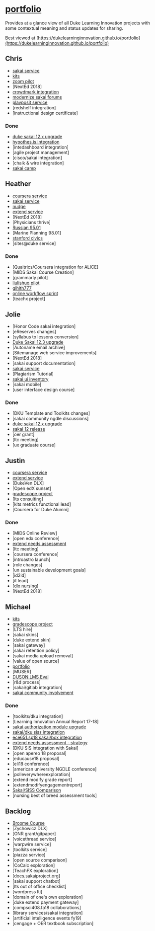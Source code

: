# [portfolio](https://github.com/dukelearninginnovation/portfolio)

Provides at a glance view of all Duke Learning Innovation projects with some contextual meaning and status updates for sharing.

Best viewed at [https://dukelearninginnovation.github.io/portfolio](https://dukelearninginnovation.github.io/portfolio)

## Chris

* [sakai service](sakai.service)
* [kits](learn.duke.project)
* [zoom pilot](zoom.integration)
* [NextEd 2018]
* [crowdmark integration](crowdmark.integration)
* [modernize sakai forums](sakai.community)
* [playposit service](playposit.service)
* [redshelf integration]
* [instructional design certificate]

### Done

* [duke sakai 12.x upgrade](sakai.12.upgrade.project)
* [hypothes.is integration](hypothesis.integration)
* [intedashboard integration]
* [agile project management]
* [cisco/sakai integration]
* [chalk & wire integration]
* [sakai camp](sakai.community)

## Heather

* [coursera service](coursera.support.service)
* [sakai service](sakai.service)
* [nudge](nudge.project)
* [extend service](extend.service)
* [NextEd 2018]
* [Physicians thrive]
* [Russian 95.01](russian.course)
* [Marine Planning 98.01]
* [stanford civics](stanford.civics.course)
* [sites@duke service]

### Done

* [Qualtrics/Coursera integration for ALICE]
* [MIDS Sakai Course Creation]
* [grammarly pilot]
* [liulishuo pilot](liulishou.project)
* [glhlth777](glhlth.777.course)
* [online workflow sprint](online.workflow.sprint.project)
* [teachx project]

## Jolie

* [Honor Code sakai integration]
* [eReserves changes]
* [syllabus to lessons conversion]
* [Duke Sakai 12.3 upgrade](sakai.service)
* [Autoname email archive]
* [Sitemanage web service improvements]
* [NextEd 2018]
* [sakai support documentation]
* [sakai service](sakai.service)
* [Plagiarism Tutorial]
* [sakai ui inventory](sakai.ui.inventory.project)
* [sakai mobile]
* [user interface design course]

### Done

* [DKU Template and Toolkits changes]
* [sakai community ngdle discussions]
* [duke sakai 12.x upgrade](sakai.12.upgrade.project)
* [sakai 12 release](sakai.community)
* [oer grant]
* [ltc meeting]
* [ux graduate course]

## Justin

* [coursera service](coursera.support.service)
* [extend service](extend.service)
* [DukeVen DLX]
* [Open edX sunset]
* [gradescope project](gradescope.project.md)
* [lts consulting]
* [kits metrics functional lead]
* [Coursera for Duke Alumni]

### Done

* [MIDS Online Review]
* [open edx conference]
* [extend needs assessment](extend.needs.assessment.project)
* [ltc meeting]
* [coursera conference]
* [introastro launch]
* [role changes]
* [un sustainable development goals]
* [id2id]
* [it lead]
* [dlx nursing]
* [NextEd 2018]

## Michael

* [kits](learn.duke.project)
* [gradescope project](gradescope.project)
* [LTS hire]
* [sakai skins]
* [duke extend skin]
* [sakai gateway]
* [sakai retention policy]
* [sakai media upload removal]
* [value of open source]
* [portfolio](/)
* [MUSER]
* [DUSON LMS Eval](duson.lms.eval.project)
* [r&d process]
* [sakai/gitlab integration]
* [sakai community involvement](sakai.community)


### Done

* [toolkits/dku integration]
* [Learning Innovation Annual Report 17-18]
* [sakai authorization module upgrade](sakai.service)
* [sakai/dku siss integration](sakai.service)
* [ece651.sp18 sakai/box integration](ece651.sp18.project)
* [extend needs assessment - strategy](extend.needs.assessment.project)
* [DKU SIS integration with Sakai]
* [open apereo 18 proposal]
* [educause18 proposal]
* [eli18 conference]
* [american university NGDLE conference]
* [polleverywhereexploration]
* [extend modify grade report]
* [extendmodifyengagementreport]
* [Sakai/SISS Comparison](sakai.siss.comparison.project)
* [nursing best of breed assessment tools]

## Backlog

* [Broome Course](broome.course)
* [Zychowicz DLX]
* [ONR grant/gitpaper]
* [voicethread service]
* [warpwire service]
* [toolkits service]
* [piazza service]
* [open source comparison]
* [CoCalc exploration]
* [TeachFX exploration]
* [docs.sakaiproject.org]
* [sakai support chatbot]
* [lts out of office checklist]
* [wordpress lti]
* [domain of one's own exploration]
* [duke extend payment gateway]
* [compsci408.fa18 collaborations]
* [library services/sakai integration]
* [artificial intelligence events fy19]
* [cengage + OER textbook subscription]
